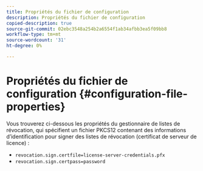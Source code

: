 ```yaml
---
title: Propriétés du fichier de configuration
description: Propriétés du fichier de configuration
copied-description: true
source-git-commit: 02ebc3548a254b2a6554f1ab34afbb3ea5f09bb8
workflow-type: tm+mt
source-wordcount: '31'
ht-degree: 0%

---
```


# Propriétés du fichier de configuration {#configuration-file-properties}

Vous trouverez ci-dessous les propriétés du gestionnaire de listes de révocation, qui spécifient un fichier PKCS12 contenant des informations d’identification pour signer des listes de révocation (certificat de serveur de licence) :

* `revocation.sign.certfile=license-server-credentials.pfx`
* `revocation.sign.certpass=password`
